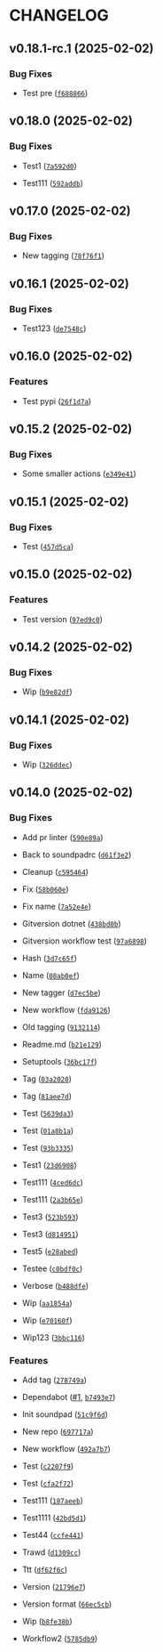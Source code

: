 # CHANGELOG


## v0.18.1-rc.1 (2025-02-02)

### Bug Fixes

- Test pre
  ([`f688866`](https://github.com/yggdrion/soundpadrc/commit/f688866e4ef7bd04ad0eac6d804fa75e7fddd870))


## v0.18.0 (2025-02-02)

### Bug Fixes

- Test1
  ([`7a592d0`](https://github.com/yggdrion/soundpadrc/commit/7a592d09f753092b9392b121148948a48bed8c5c))

- Test111
  ([`592addb`](https://github.com/yggdrion/soundpadrc/commit/592addb8bb2017e4eb8707dcb1b241e434bbb98c))


## v0.17.0 (2025-02-02)

### Bug Fixes

- New tagging
  ([`78f76f1`](https://github.com/yggdrion/soundpadrc/commit/78f76f1c7f34c5f537b4b6a4654cd6f08d5f934e))


## v0.16.1 (2025-02-02)

### Bug Fixes

- Test123
  ([`de7548c`](https://github.com/yggdrion/soundpadrc/commit/de7548c4b91e51ee0ac4b2cb47400d62dba16bf1))


## v0.16.0 (2025-02-02)

### Features

- Test pypi
  ([`26f1d7a`](https://github.com/yggdrion/soundpadrc/commit/26f1d7a74dac1c8cc98aa03df3353b1b937114be))


## v0.15.2 (2025-02-02)

### Bug Fixes

- Some smaller actions
  ([`e349e41`](https://github.com/yggdrion/soundpadrc/commit/e349e41e9e15896b51b2b0cb6bb571809b10cef4))


## v0.15.1 (2025-02-02)

### Bug Fixes

- Test
  ([`457d5ca`](https://github.com/yggdrion/soundpadrc/commit/457d5caf9ac59f057bd995839f38e556a6c43ef4))


## v0.15.0 (2025-02-02)

### Features

- Test version
  ([`97ed9c0`](https://github.com/yggdrion/soundpadrc/commit/97ed9c01d7dd9d95dc96703c4fea98a7c923bf4b))


## v0.14.2 (2025-02-02)

### Bug Fixes

- Wip
  ([`b9e82df`](https://github.com/yggdrion/soundpadrc/commit/b9e82df461f8bb668383d993ecf3ccf62aaa5773))


## v0.14.1 (2025-02-02)

### Bug Fixes

- Wip
  ([`326ddec`](https://github.com/yggdrion/soundpadrc/commit/326ddec96356d8e100b3ad4bc65b8a2184b8cc12))


## v0.14.0 (2025-02-02)

### Bug Fixes

- Add pr linter
  ([`590e89a`](https://github.com/yggdrion/soundpadrc/commit/590e89abf4c545104cd2b6448034b709740788b0))

- Back to soundpadrc
  ([`d61f3e2`](https://github.com/yggdrion/soundpadrc/commit/d61f3e2b54d798a4bd88ef8840b169b0c303dbdf))

- Cleanup
  ([`c595464`](https://github.com/yggdrion/soundpadrc/commit/c595464d353d17736aef6e8bde4a62bfe31a8354))

- Fix
  ([`58b060e`](https://github.com/yggdrion/soundpadrc/commit/58b060e56ce2a4ec2f28c1491fe35bf2495b3cba))

- Fix name
  ([`7a52e4e`](https://github.com/yggdrion/soundpadrc/commit/7a52e4e72d0886ef1ec7ecdf38f0d791d694bfcb))

- Gitversion dotnet
  ([`438bd0b`](https://github.com/yggdrion/soundpadrc/commit/438bd0bf67fd87072994b5dc3c1c90fd64c0059d))

- Gitversion workflow test
  ([`97a6898`](https://github.com/yggdrion/soundpadrc/commit/97a68981286ee7d2c5567bea5fc8420ccdb8ace5))

- Hash
  ([`3d7c65f`](https://github.com/yggdrion/soundpadrc/commit/3d7c65fc8e0f30bfc9b68b61cac81bd7662eb700))

- Name
  ([`08ab0ef`](https://github.com/yggdrion/soundpadrc/commit/08ab0efd7dbd98aee7904a469b6c71e5abd24008))

- New tagger
  ([`d7ec5be`](https://github.com/yggdrion/soundpadrc/commit/d7ec5be6b07d6c2c5cdbc848dd99a32777c51933))

- New workflow
  ([`fda9126`](https://github.com/yggdrion/soundpadrc/commit/fda91264846170e4b82c48ddd05409cb00bc1b8b))

- Old tagging
  ([`9132114`](https://github.com/yggdrion/soundpadrc/commit/913211494d066fbe92811a181c3fcf912ed1b2fd))

- Readme.md
  ([`b21e129`](https://github.com/yggdrion/soundpadrc/commit/b21e1296b4c37b69ead1f390e444a8f21ceace96))

- Setuptools
  ([`36bc17f`](https://github.com/yggdrion/soundpadrc/commit/36bc17f2bcfad3d2d46ea1def2e3779e19523de4))

- Tag
  ([`03a2020`](https://github.com/yggdrion/soundpadrc/commit/03a2020a5c2f993437b6f3f88b06c1b843e9d5d0))

- Tag
  ([`81aee7d`](https://github.com/yggdrion/soundpadrc/commit/81aee7d85dc0fcab74c8ecfd5b41c28395c02126))

- Test
  ([`5639da3`](https://github.com/yggdrion/soundpadrc/commit/5639da37cf135ae875713d172cb4241e89b56e65))

- Test
  ([`01a8b1a`](https://github.com/yggdrion/soundpadrc/commit/01a8b1acbecdbf7cf75448da361df932937b9492))

- Test
  ([`93b3335`](https://github.com/yggdrion/soundpadrc/commit/93b333518eb4b656ad5062f8cce56fe2d3f22ad1))

- Test1
  ([`23d6908`](https://github.com/yggdrion/soundpadrc/commit/23d6908df400cd4d6bcc806139b37208b67651ab))

- Test111
  ([`4ced6dc`](https://github.com/yggdrion/soundpadrc/commit/4ced6dc4ad11fd035ee0ef02c68366c1f2930cfd))

- Test111
  ([`2a3b65e`](https://github.com/yggdrion/soundpadrc/commit/2a3b65e6bb4c5479adc7f5ef39698652b44f1b0b))

- Test3
  ([`523b593`](https://github.com/yggdrion/soundpadrc/commit/523b5930bea546b88c822b8ccf53961559282673))

- Test3
  ([`d814951`](https://github.com/yggdrion/soundpadrc/commit/d814951287bfa8521f923350c6effcc54387fd10))

- Test5
  ([`e28abed`](https://github.com/yggdrion/soundpadrc/commit/e28abed25f04a1432d470cd35e50dad42ad97221))

- Testee
  ([`c0bdf0c`](https://github.com/yggdrion/soundpadrc/commit/c0bdf0c652843f7b3e2a727d1de756146496b28d))

- Verbose
  ([`b488dfe`](https://github.com/yggdrion/soundpadrc/commit/b488dfe9eaf70d53a493f067d5748746865e89ad))

- Wip
  ([`aa1854a`](https://github.com/yggdrion/soundpadrc/commit/aa1854a5b016f2f237ee32c20527571e03d44211))

- Wip
  ([`e70160f`](https://github.com/yggdrion/soundpadrc/commit/e70160f5abf9bb6eab9ea2f58e03c57dad920f2e))

- Wip123
  ([`3bbc116`](https://github.com/yggdrion/soundpadrc/commit/3bbc11618bd8de7ff7674909b4b230b070b073dd))

### Features

- Add tag
  ([`278749a`](https://github.com/yggdrion/soundpadrc/commit/278749ac582ca1bebd98bde63c9a83f11670fc01))

- Dependabot ([#1](https://github.com/yggdrion/soundpadrc/pull/1),
  [`b7493e7`](https://github.com/yggdrion/soundpadrc/commit/b7493e7c39db3349947252830014186c8630d5d2))

- Init soundpad
  ([`51c9f6d`](https://github.com/yggdrion/soundpadrc/commit/51c9f6de6a03957a4d4cc1f5075480c70ae1c54a))

- New repo
  ([`697717a`](https://github.com/yggdrion/soundpadrc/commit/697717a20365ba448a5187335249a0ba9804f598))

- New workflow
  ([`492a7b7`](https://github.com/yggdrion/soundpadrc/commit/492a7b7191205e1bb7d6975f76eff0fd4c80ccef))

- Test
  ([`c2207f9`](https://github.com/yggdrion/soundpadrc/commit/c2207f941205e0356505f6c3ead6a224da7e3409))

- Test
  ([`cfa2f72`](https://github.com/yggdrion/soundpadrc/commit/cfa2f72bf8f825240e41964a4ad6e4705a11f141))

- Test111
  ([`187aeeb`](https://github.com/yggdrion/soundpadrc/commit/187aeeb54b67ff035ec030257c74dc23c71d3f2f))

- Test1111
  ([`42bd5d1`](https://github.com/yggdrion/soundpadrc/commit/42bd5d1a1431f92aa0acbfcd1d7b2da5fbebbd27))

- Test44
  ([`ccfe441`](https://github.com/yggdrion/soundpadrc/commit/ccfe441bc665faf22accf28a581392a318c4aa3c))

- Trawd
  ([`d1309cc`](https://github.com/yggdrion/soundpadrc/commit/d1309ccd5c9141b5cc0ef4e6d64b19fc07648d8b))

- Ttt
  ([`df62f6c`](https://github.com/yggdrion/soundpadrc/commit/df62f6cba200cd953f572130acc947f8646a8022))

- Version
  ([`21796e7`](https://github.com/yggdrion/soundpadrc/commit/21796e79b11b9569ea7129115e58035321c72026))

- Version format
  ([`66ec5cb`](https://github.com/yggdrion/soundpadrc/commit/66ec5cb74518e828bd7cdc6d4b48020b39e67ad6))

- Wip
  ([`b8fe38b`](https://github.com/yggdrion/soundpadrc/commit/b8fe38baa8204b0bd300c90118c26549bc60c09d))

- Workflow2
  ([`5785db9`](https://github.com/yggdrion/soundpadrc/commit/5785db99afbb1f6776d097a087d6d65a78fef55e))
